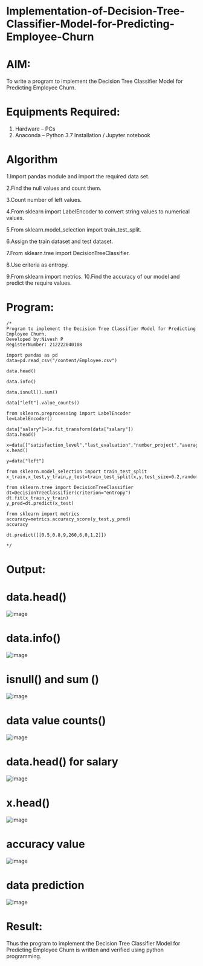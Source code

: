# Implementation-of-Decision-Tree-Classifier-Model-for-Predicting-Employee-Churn
# AIM:

To write a program to implement the Decision Tree Classifier Model for Predicting Employee Churn.
# Equipments Required:

1. Hardware – PCs
2. Anaconda – Python 3.7 Installation / Jupyter notebook

# Algorithm

1.Import pandas module and import the required data set.

2.Find the null values and count them.

3.Count number of left values.

4.From sklearn import LabelEncoder to convert string values to numerical values.

5.From sklearn.model_selection import train_test_split.

6.Assign the train dataset and test dataset.

7.From sklearn.tree import DecisionTreeClassifier.

8.Use criteria as entropy.

9.From sklearn import metrics. 10.Find the accuracy of our model and predict the require values.
# Program:
```
/*
Program to implement the Decision Tree Classifier Model for Predicting Employee Churn.
Developed by:Nivesh P
RegisterNumber: 212222040108

import pandas as pd
data=pd.read_csv("/content/Employee.csv")

data.head()

data.info()

data.isnull().sum()

data["left"].value_counts()

from sklearn.preprocessing import LabelEncoder
le=LabelEncoder()

data["salary"]=le.fit_transform(data["salary"])
data.head()

x=data[["satisfaction_level","last_evaluation","number_project","average_montly_hours","time_spend_company","Work_accident","promotion_last_5years","salary"]]
x.head()

y=data["left"]

from sklearn.model_selection import train_test_split
x_train,x_test,y_train,y_test=train_test_split(x,y,test_size=0.2,random_state=100)

from sklearn.tree import DecisionTreeClassifier
dt=DecisionTreeClassifier(criterion="entropy")
dt.fit(x_train,y_train)
y_pred=dt.predict(x_test)

from sklearn import metrics
accuracy=metrics.accuracy_score(y_test,y_pred)
accuracy

dt.predict([[0.5,0.8,9,260,6,0,1,2]])

*/
```
# Output:
# data.head()
![image](https://github.com/niveshaprabu/Implementation-of-Decision-Tree-Classifier-Model-for-Predicting-Employee-Churn/assets/122986499/8589e5ad-99a3-40d2-8e81-17a42d18a20d)

# data.info()
![image](https://github.com/niveshaprabu/Implementation-of-Decision-Tree-Classifier-Model-for-Predicting-Employee-Churn/assets/122986499/994ba2b8-4866-4e66-8efe-b587bc7e498c)

# isnull() and sum ()
![image](https://github.com/niveshaprabu/Implementation-of-Decision-Tree-Classifier-Model-for-Predicting-Employee-Churn/assets/122986499/ac41d533-658f-4325-8534-df9ef3c6debc)

# data value counts()
![image](https://github.com/niveshaprabu/Implementation-of-Decision-Tree-Classifier-Model-for-Predicting-Employee-Churn/assets/122986499/f4152651-6b65-4d5e-b418-25e108db7641)

# data.head() for salary
![image](https://github.com/niveshaprabu/Implementation-of-Decision-Tree-Classifier-Model-for-Predicting-Employee-Churn/assets/122986499/87c7b1e5-35fb-43d4-91ee-69c4b2ceadca)

# x.head()
![image](https://github.com/niveshaprabu/Implementation-of-Decision-Tree-Classifier-Model-for-Predicting-Employee-Churn/assets/122986499/b30b7851-396a-4f5c-a3ac-0dea13da258b)

# accuracy value
![image](https://github.com/niveshaprabu/Implementation-of-Decision-Tree-Classifier-Model-for-Predicting-Employee-Churn/assets/122986499/1d80e138-53d0-4435-9831-29c80256be68)

# data prediction
![image](https://github.com/niveshaprabu/Implementation-of-Decision-Tree-Classifier-Model-for-Predicting-Employee-Churn/assets/122986499/02b424f8-d456-4b76-94ba-dfd58d0cea59)

# Result:
Thus the program to implement the Decision Tree Classifier Model for Predicting Employee Churn is written and verified using python programming.
